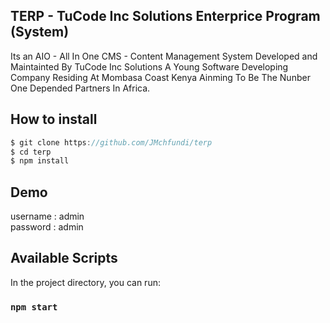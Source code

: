 ## TERP - TuCode Inc Solutions Enterprice Program (System)

Its an AIO - All In One CMS - Content Management System Developed and Maintainted By TuCode Inc Solutions A Young Software Developing Company Residing At Mombasa Coast Kenya Ainming To Be The Nunber One Depended Partners In Africa. 

## How to install
```javascript
$ git clone https://github.com/JMchfundi/terp
$ cd terp
$ npm install
```
## Demo
<!-- <a href="https://fearlessforever.github.io/react-cms/"> Demo : React CMS </a> <br>
Default data login : <br> -->
username : admin <br>
password : admin <br>

## Available Scripts

In the project directory, you can run:

### `npm start`